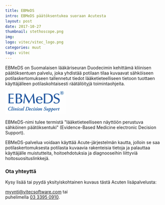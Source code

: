 ```yaml
---
title: EBMeDS
intro: EBMeDS päätöksentukea suoraan Acutesta
layout: post
date: 2017-10-27
thumbnail: stethoscope.png
img: 
logo: vitec/vitec_logo.png
categories: muut
tags: vitec
---
```


EBMeDS on Suomalaisen lääkäriseuran Duodecimin kehittämä kliinisen päätöksentuen palvelu, joka yhdistää potilaan tilaa kuvaavat sähköiseen potilaskertomukseen tallennetut tiedot lääketieteelliseen tietoon tuottaen käyttäjälleen potilaskohtaisesti räätälöityjä toimintaohjeita. 

![EBMeDS](/portfolio/vitec/ebmeds.png)

EBMeDS-nimi tulee termistä "lääketieteelliseen näyttöön perustuva sähköinen päätöksentuki" (Evidence-Based Medicine electronic Decision Support).

EBMeDS-palvelua voidaan käyttää Acute-järjestelmän kautta, jolloin se saa potilaskertomuksesta potilasta kuvaavia rakenteisia tietoja ja palauttaa käyttäjälle muistutteita, hoitoehdotuksia ja diagnooseihin liittyviä hoitosuosituslinkkejä.

### Ota yhteyttä

Kysy lisää tai pyydä yksityiskohtainen kuvaus tästä Acuten lisäpalvelusta:  

[myynti@vitecsoftware.com](mailto://myynti@vitecsoftware.com) tai  
puhelimella [03 3395 0910](tel://+358333950910).
